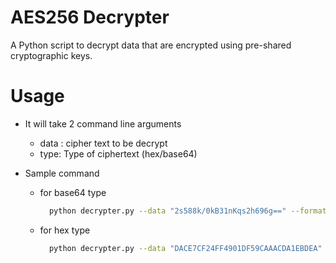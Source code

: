 # AES256 Decrypter
A Python script to decrypt data that are encrypted using pre-shared cryptographic keys.

# Usage

  - It will take 2 command line arguments
    - data : cipher text to be decrypt
    - type: Type of ciphertext (hex/base64)

  - Sample command
    - for base64 type    
      ```sh
        python decrypter.py --data "2s588k/0kB31nKqs2h696g==" --format base64
        ```
    - for hex type    
      ```sh
        python decrypter.py --data "DACE7CF24FF4901DF59CAAACDA1EBDEA" --format hex
        ```
